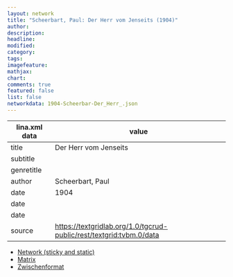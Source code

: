 ```yaml
---
layout: network
title: "Scheerbart, Paul: Der Herr vom Jenseits (1904)"
author:
description:
headline:
modified:
category:
tags:
imagefeature: 
mathjax: 
chart: 
comments: true
featured: false
list: false
networkdata: 1904-Scheerbar-Der_Herr_.json
---
```

lina.xml data  | value
------------- | -------------
title|Der Herr vom Jenseits
subtitle|
genretitle|
author|Scheerbart, Paul
date|1904
date|
date|
source|https://textgridlab.org/1.0/tgcrud-public/rest/textgrid:tvbm.0/data


* [Network (sticky and static)](/network181)
* [Matrix](/matrix181)
* [Zwischenformat](/lina181 )

